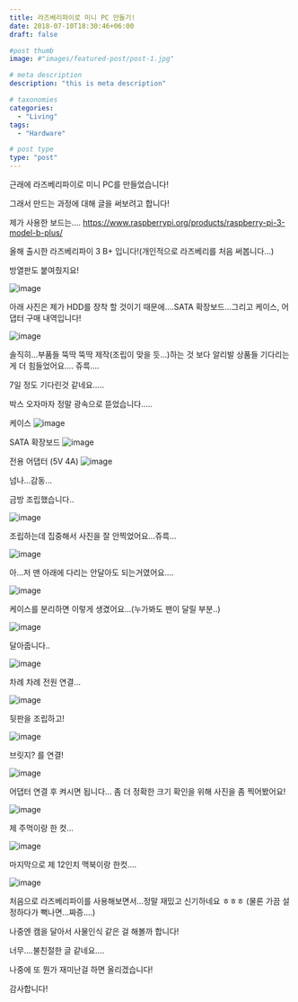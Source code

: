 ```yaml
---
title: 라즈베리파이로 미니 PC 만들기!
date: 2018-07-10T18:30:46+06:00
draft: false

#post thumb
image: #"images/featured-post/post-1.jpg"

# meta description
description: "this is meta description"

# taxonomies
categories:
  - "Living"
tags:
  - "Hardware"

# post type
type: "post"
---
```



근래에 라즈베리파이로 미니 PC를 만들었습니다!

그래서 만드는 과정에 대해 글을 써보려고 합니다!

제가 사용한 보드는....
https://www.raspberrypi.org/products/raspberry-pi-3-model-b-plus/

올해 출시한 라즈베리파이 3 B+ 입니다!(개인적으로 라즈베리를 처음 써봅니다...)

방열판도 붙여줬지요!

![image](/images/post/pi/01.jpg)

아래 사진은 제가 HDD를 장착 할 것이기 때문에....SATA 확장보드...그리고 케이스, 어댑터 구매 내역입니다!

![image](/images/post/pi/02.jpg)

솔직히...부품들 뚝딱 뚝딱 제작(조립이 맞을 듯...)하는 것 보다 알리발 상품들 기다리는게 더 힘들었어요.... 쥬륵....

7일 정도 기다린것 같네요.....

박스 오자마자 정말 광속으로 뜯었습니다.....

케이스
![image](/images/post/pi/03.jpg)

SATA 확장보드
![image](/images/post/pi/04.jpg)

전용 어댑터 (5V 4A)
![image](/images/post/pi/05.jpg)

넘나...감동...

금방 조립했습니다..

![image](/images/post/pi/06.jpg)


조립하는데 집중해서 사진을 잘 안찍었어요...쥬륵...

![image](/images/post/pi/07.jpg)


아...저 맨 아래에 다리는 안달아도 되는거였어요....

![image](/images/post/pi/08.jpg)


케이스를 분리하면 이렇게 생겼어요...(누가봐도 팬이 달릴 부분..)

![image](/images/post/pi/09.jpg)

달아줍니다..

![image](/images/post/pi/10.jpg)

차례 차례 전원 연결...

![image](/images/post/pi/11.jpg)


뒷판을 조립하고!

![image](/images/post/pi/12.jpg)

브릿지? 를 연결!

![image](/images/post/pi/13.jpg)

어댑터 연결 후 켜시면 됩니다...
좀 더 정확한 크기 확인을 위해 사진을 좀 찍어봤어요!

![image](/images/post/pi/14.jpg)

제 주먹이랑 한 컷...

![image](/images/post/pi/15.jpg)

마지막으로 제 12인치 맥북이랑 한컷....

![image](/images/post/pi/16.jpg)

처음으로 라즈베리파이를 사용해보면서...정말 재밌고 신기하네요 ㅎㅎㅎ
(물론 가끔 설정하다가 뻑나면...짜증....)

나중엔 캠을 달아서 사물인식 같은 걸 해볼까 합니다!

너무....불친절한 글 같네요....

나중에 또 뭔가 재미난걸 하면 올리겠습니다!

감사합니다!
